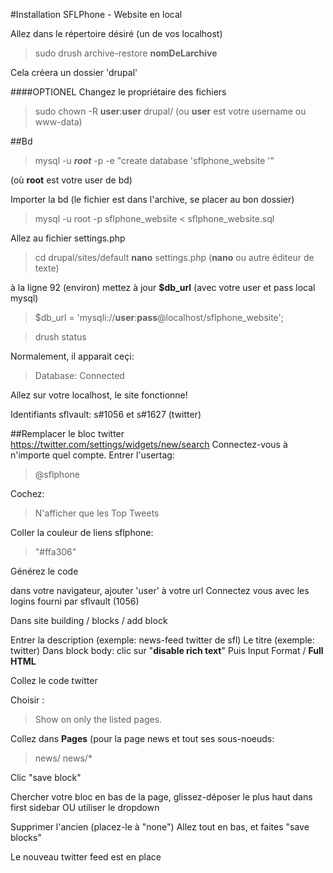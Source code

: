 #Installation SFLPhone - Website en local


Allez dans le répertoire désiré (un de vos localhost)

>sudo drush archive-restore **nomDeLarchive** 

Cela créera un dossier 'drupal'





####OPTIONEL
Changez le propriétaire des fichiers

> sudo chown -R **user**:**user** drupal/  (ou **user** est votre username ou www-data)









##Bd
> mysql -u ***root*** -p -e "create database 'sflphone_website '"

(où **root** est votre user de bd)
 
    

Importer la bd (le fichier est dans l'archive, se placer au bon dossier)
>mysql -u root -p sflphone_website < sflphone_website.sql




Allez au fichier settings.php
>cd drupal/sites/default
**nano** settings.php (**nano** ou autre éditeur de texte)

à la ligne 92 (environ)
mettez à jour **$db_url** (avec votre user et pass local mysql)

>$db_url = 'mysqli://**user**:**pass**@localhost/sflphone_website';

>drush status

Normalement, il apparait ceçi:
 >Database:  Connected





Allez sur votre localhost, le site fonctionne!

Identifiants sflvault: s#1056 et s#1627 (twitter)



##Remplacer le bloc twitter
https://twitter.com/settings/widgets/new/search
Connectez-vous à n'importe quel compte.
Entrer l'usertag:
>@sflphone

Cochez:
>N'afficher que les Top Tweets

Coller la couleur de liens sflphone:
    
> "#ffa306"

Générez le code


dans votre navigateur, ajouter 'user' à votre url
Connectez vous avec les logins fourni par sflvault (1056)

Dans site building / blocks / add block

Entrer la description (exemple: news-feed twitter de sfl)
Le titre (exemple: twitter)
Dans block body:
clic sur "**disable rich text**"
Puis Input Format / **Full HTML**

Collez le code twitter

Choisir :
>Show on only the listed pages.

Collez dans **Pages** (pour la page news et tout ses sous-noeuds:
>news/
news/*

Clic "save block"


Chercher votre bloc en bas de la page, 
glissez-déposer le plus haut dans first sidebar
OU utiliser le dropdown
 
Supprimer l'ancien (placez-le à "none")
Allez tout en bas, et faites "save blocks"

Le nouveau twitter feed est en place
